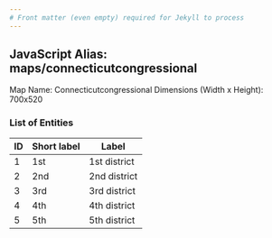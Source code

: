 ```yaml
---
# Front matter (even empty) required for Jekyll to process
---
```


## JavaScript Alias: maps/connecticutcongressional

Map Name: Connecticutcongressional
Dimensions (Width x Height): 700x520





### List of Entities

ID | Short label | Label
---|---|---|
1|1st|1st district
2|2nd|2nd district
3|3rd|3rd district
4|4th|4th district
5|5th|5th district

